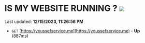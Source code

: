 # IS MY WEBSITE RUNNING ? [![](https://img.shields.io/static/v1?label=Sponsor&message=%E2%9D%A4&logo=GitHub&color=%23fe8e86)](https://github.com/sponsors/<username>)

Last updated: **12/15/2023, 11:26:56 PM**

- `GET` [https://youssefservice.me](https://youssefservice.me) - **Up** (887ms)
